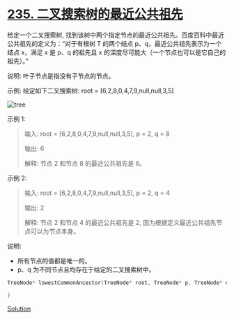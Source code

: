 # [235. 二叉搜索树的最近公共祖先](https://leetcode-cn.com/problems/lowest-common-ancestor-of-a-binary-search-tree/)

 给定一个二叉搜索树, 找到该树中两个指定节点的最近公共祖先。百度百科中最近公共祖先的定义为：“对于有根树 T 的两个结点 p、q，最近公共祖先表示为一个结点 x，满足 x 是 p、q 的祖先且 x 的深度尽可能大（一个节点也可以是它自己的祖先）。”

 说明: 叶子节点是指没有子节点的节点。

示例: 
给定如下二叉搜索树:  root = [6,2,8,0,4,7,9,null,null,3,5]

![tree](https://assets.leetcode-cn.com/aliyun-lc-upload/uploads/2018/12/14/binarysearchtree_improved.png)


示例 1:

> 输入: root = [6,2,8,0,4,7,9,null,null,3,5], p = 2, q = 8
> 
> 输出: 6
> 
> 解释: 节点 2 和节点 8 的最近公共祖先是 6。

示例 2:
> 输入: root = [6,2,8,0,4,7,9,null,null,3,5], p = 2, q = 4
> 
> 输出: 2
> 
> 解释: 节点 2 和节点 4 的最近公共祖先是 2, 因为根据定义最近公共祖先节点可以为节点本身。

说明:
* 所有节点的值都是唯一的。
* p、q 为不同节点且均存在于给定的二叉搜索树中。


```cpp
TreeNode* lowestCommonAncestor(TreeNode* root, TreeNode* p, TreeNode* q) {

}
```
[Solution](cpp/solution.h)